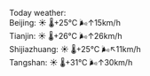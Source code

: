 Today weather:  
Beijing: ☀️   🌡️+25°C 🌬️↑15km/h  
Tianjin: ☀️   🌡️+26°C 🌬️↑26km/h  
Shijiazhuang: ☀️   🌡️+25°C 🌬️↖11km/h  
Tangshan: ☀️   🌡️+31°C 🌬️↑30km/h  
